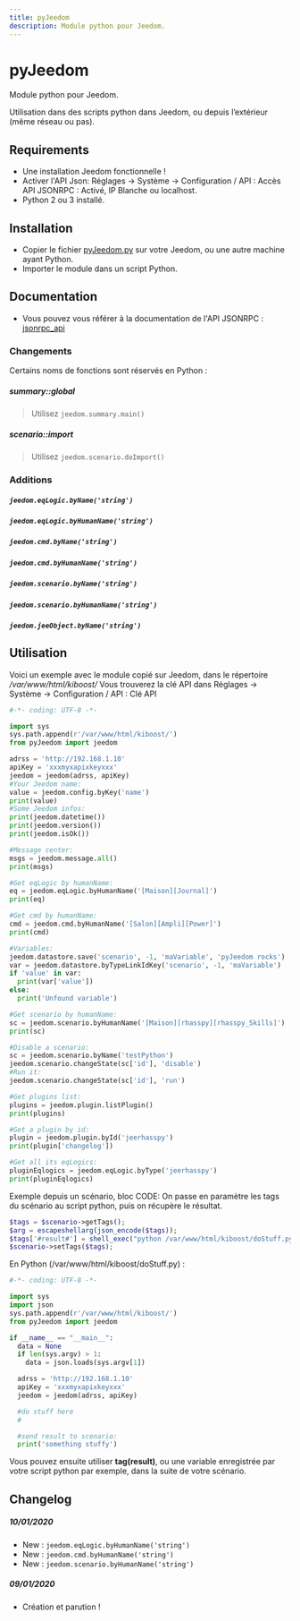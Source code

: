 ```yaml
---
title: pyJeedom
description: Module python pour Jeedom.
---
```


# pyJeedom

Module python pour Jeedom.

Utilisation dans des scripts python dans Jeedom, ou depuis l’extérieur (même réseau ou pas).

## Requirements
- Une installation Jeedom fonctionnelle !
- Activer l'API Json:
Réglages → Système → Configuration / API :
Accès API JSONRPC : Activé, IP Blanche ou localhost.
- Python 2 ou 3 installé.

## Installation
- Copier le fichier [pyJeedom.py](https://github.com/KiboOst/pyJeedom/blob/master/pyJeedom.py) sur votre Jeedom, ou une autre machine ayant Python.
- Importer le module dans un script Python.

## Documentation
- Vous pouvez vous référer à la documentation de l'API JSONRPC : [jsonrpc_api](https://jeedom.github.io/core/fr_FR/jsonrpc_api)

### Changements
Certains noms de fonctions sont réservés en Python :
##### summary::global
> Utilisez `jeedom.summary.main()`

##### scenario::import
> Utilisez `jeedom.scenario.doImport()`

### Additions
##### `jeedom.eqLogic.byName('string')`
##### `jeedom.eqLogic.byHumanName('string')`
##### `jeedom.cmd.byName('string')`
##### `jeedom.cmd.byHumanName('string')`
##### `jeedom.scenario.byName('string')`
##### `jeedom.scenario.byHumanName('string')`
##### `jeedom.jeeObject.byName('string')`

## Utilisation
Voici un exemple avec le module copié sur Jeedom, dans le répertoire */var/www/html/kiboost/*
Vous trouverez la clé API dans Réglages → Système → Configuration / API : Clé API

```python
#-*- coding: UTF-8 -*-

import sys
sys.path.append(r'/var/www/html/kiboost/')
from pyJeedom import jeedom

adrss = 'http://192.168.1.10'
apiKey = 'xxxmyxapixkeyxxx'
jeedom = jeedom(adrss, apiKey)
#Your Jeedom name:
value = jeedom.config.byKey('name')
print(value)
#Some Jeedom infos:
print(jeedom.datetime())
print(jeedom.version())
print(jeedom.isOk())

#Message center:
msgs = jeedom.message.all()
print(msgs)

#Get eqLogic by humanName:
eq = jeedom.eqLogic.byHumanName('[Maison][Journal]')
print(eq)

#Get cmd by humanName:
cmd = jeedom.cmd.byHumanName('[Salon][Ampli][Power]')
print(cmd)

#Variables:
jeedom.datastore.save('scenario', -1, 'maVariable', 'pyJeedom rocks')
var = jeedom.datastore.byTypeLinkIdKey('scenario', -1, 'maVariable')
if 'value' in var:
  print(var['value'])
else:
  print('Unfound variable')

#Get scenario by humanName:
sc = jeedom.scenario.byHumanName('[Maison][rhasspy][rhasspy_Skills]')
print(sc)

#Disable a scenario:
sc = jeedom.scenario.byName('testPython')
jeedom.scenario.changeState(sc['id'], 'disable')
#Run it:
jeedom.scenario.changeState(sc['id'], 'run')

#Get plugins list:
plugins = jeedom.plugin.listPlugin()
print(plugins)

#Get a plugin by id:
plugin = jeedom.plugin.byId('jeerhasspy')
print(plugin['changelog'])

#Get all its eqLogics:
pluginEqlogics = jeedom.eqLogic.byType('jeerhasspy')
print(pluginEqlogics)
```

Exemple depuis un scénario, bloc CODE:
On passe en paramètre les tags du scénario au script python, puis on récupère le résultat.
```php
$tags = $scenario->getTags();
$arg = escapeshellarg(json_encode($tags));
$tags['#result#'] = shell_exec("python /var/www/html/kiboost/doStuff.py ".$arg);
$scenario->setTags($tags);
```
En Python (/var/www/html/kiboost/doStuff.py) :
```python
#-*- coding: UTF-8 -*-

import sys
import json
sys.path.append(r'/var/www/html/kiboost/')
from pyJeedom import jeedom

if __name__ == "__main__":
  data = None
  if len(sys.argv) > 1:
    data = json.loads(sys.argv[1])

  adrss = 'http://192.168.1.10'
  apiKey = 'xxxmyxapixkeyxxx'
  jeedom = jeedom(adrss, apiKey)

  #do stuff here
  #

  #send result to scenario:
  print('something stuffy')
```
Vous pouvez ensuite utiliser **tag(result)**, ou une variable enregistrée par votre script python par exemple, dans la suite de votre scénario.

## Changelog

##### 10/01/2020
- New : `jeedom.eqLogic.byHumanName('string')`
- New : `jeedom.cmd.byHumanName('string')`
- New : `jeedom.scenario.byHumanName('string')`

##### 09/01/2020
- Création et parution !



